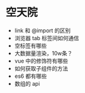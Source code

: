 # 空天院

- link 和 @import 的区别
- 浏览器 tab 标签间如何通信
- 空标签有哪些
- 大数据量渲染，10w条？
- vue 中的修饰符有哪些
- 如何获取子组件的方法
- es6 都有哪些
- 数组的 api